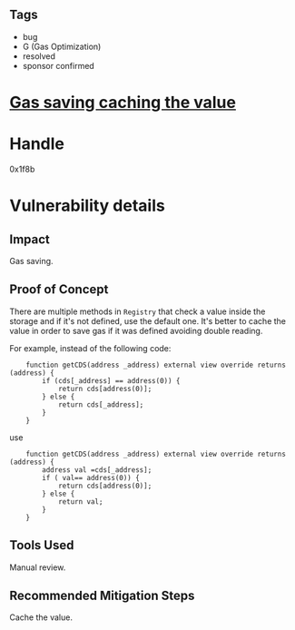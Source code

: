 ## Tags

- bug
- G (Gas Optimization)
- resolved
- sponsor confirmed

# [Gas saving caching the value](https://github.com/code-423n4/2022-01-insure-findings/issues/118) 

# Handle

0x1f8b


# Vulnerability details

## Impact
Gas saving.

## Proof of Concept
There are multiple methods in `Registry` that check a value inside the storage and if it's not defined, use the default one. It's better to cache the value in order to save gas if it was defined avoiding double reading.

For example, instead of the following code:
```
    function getCDS(address _address) external view override returns (address) {
        if (cds[_address] == address(0)) {
            return cds[address(0)];
        } else {
            return cds[_address];
        }
    }
```
use
```
    function getCDS(address _address) external view override returns (address) {
        address val =cds[_address];
        if ( val== address(0)) {
            return cds[address(0)];
        } else {
            return val;
        }
    }
```

## Tools Used
Manual review.

## Recommended Mitigation Steps
Cache the value.

